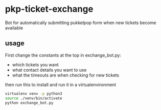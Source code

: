 # pkp-ticket-exchange
Bot for automatically submitting pukkelpop form when new tickets become available
## usage
First change the constants at the top in exchange_bot.py:
- which tickets you want
- what contact details you want to use
- what the timeouts are when checking for new tickets

then run this to install and run it in a virtualenvironment
``` bash
virtualenv venv -p python3
source ./venv/bin/activate
python exchange_bot.py
```
